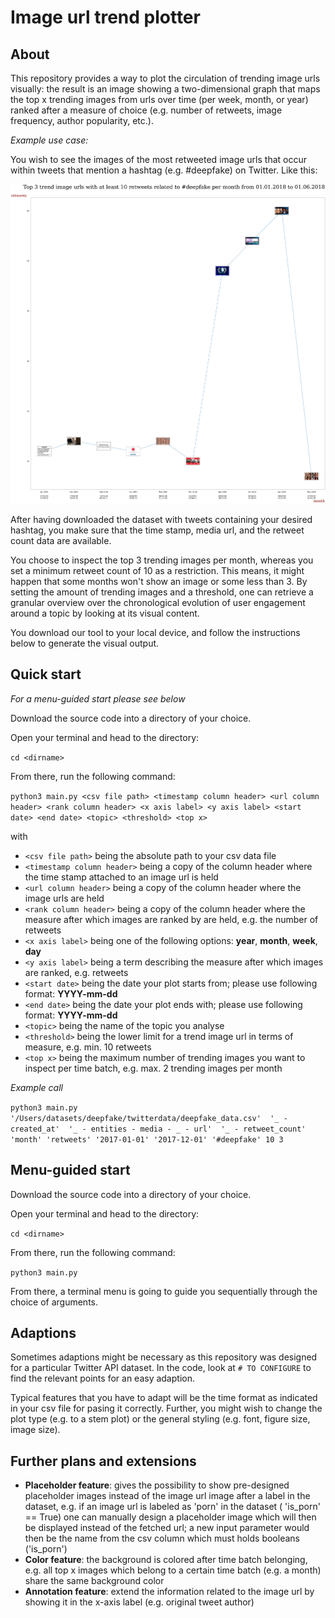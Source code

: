 # Image url trend plotter 
## About
This repository provides a way to plot the circulation of trending image urls visually: the result is an image showing a two-dimensional graph that maps the top x trending images from urls over time (per week, month, or year) ranked after a measure of choice (e.g. number of retweets, image frequency, author popularity, etc.). 

*Example use case:*

You wish to see the images of the most retweeted image urls that occur within tweets that mention a hashtag (e.g. #deepfake) on Twitter. Like this:

![Example use case](https://github.com/sarahtartaruga/image-trendlines/blob/image-trendgrids-horizontal/example.png)

After having downloaded the dataset with tweets containing your desired hashtag, you make sure that the time stamp, media url, and the retweet count data are available. 

You choose to inspect the top 3 trending images per month, whereas you set a minimum retweet count of 10 as a restriction. This means, it might happen that some months won't show an image or some less than 3. By setting the amount of trending images and a threshold, one can retrieve a granular overview over the chronological evolution of user engagement around a topic by looking at its visual content. 

You download our tool to your local device, and follow the instructions below to generate the visual output.

## Quick start 

*For a menu-guided start please see below*

Download the source code into a directory of your choice.

Open your terminal and head to the directory:

`cd <dirname>`

From there, run the following command:


`python3 main.py <csv file path> <timestamp column header> <url column header> <rank column header> <x axis label> <y axis label> <start date> <end date> <topic> <threshold> <top x>`

with

* `<csv file path>` being the absolute path to your csv data file
* `<timestamp column header>` being a copy of the column header where the time stamp attached to an image url is held
* `<url column header>` being a copy of the column header where the image urls are held
* `<rank column header>` being a copy of the column header where the  measure after which images are ranked by are held, e.g. the number of retweets
* `<x axis label>` being one of the following options: **year**, **month**, **week**, **day**
*  `<y axis label>` being a term describing the measure after which images are ranked, e.g. retweets
* `<start date>` being the date your plot starts from; please use following format: **YYYY-mm-dd**
* `<end date>` being the date your plot ends with; please use following format: **YYYY-mm-dd**
* `<topic>` being the name of the topic you analyse 
* `<threshold>` being the lower limit for a trend image url in terms of measure, e.g. min. 10 retweets
* `<top x>` being the maximum number of trending images you want to inspect per time batch, e.g. max. 2 trending images per month


*Example call*

`python3 main.py 
'/Users/datasets/deepfake/twitterdata/deepfake_data.csv' 
'_ - created_at' 
'_ - entities - media - _ - url' 
'_ - retweet_count' 
'month'
'retweets'
'2017-01-01'
'2017-12-01'
'#deepfake'
10
3`

## Menu-guided start
Download the source code into a directory of your choice.

Open your terminal and head to the directory:

`cd <dirname>`

From there, run the following command:

`python3 main.py`

From there, a terminal menu is going to guide you sequentially through the choice of arguments.

## Adaptions
Sometimes adaptions might be necessary as this repository was designed for a particular Twitter API dataset. 
In the code, look at `# TO CONFIGURE` to find the relevant points for an easy adaption. 

Typical features that you have to adapt will be the time format as indicated in your csv file for pasing it correctly. Further, you might wish to change the plot type (e.g. to a stem plot) or the general styling (e.g. font, figure size, image size). 

## Further plans and extensions

* **Placeholder feature**: gives the possibility to show pre-designed placeholder images instead of the image url image after a label in the dataset, e.g. if an image url is labeled as 'porn' in the dataset ( 'is_porn' == True) one can manually design a placeholder image which will then be displayed instead of the fetched url; a new input parameter would then be the name from the csv column which must holds booleans ('is_porn')
* **Color feature**: the background is colored after time batch belonging, e.g. all top x images which belong to a certain time batch (e.g. a month) share the same background color
* **Annotation feature**: extend the information related to the image url by showing it in the x-axis label (e.g. original tweet author)